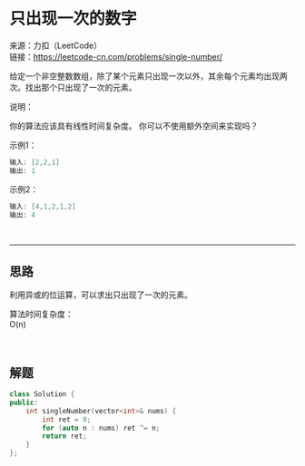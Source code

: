 # 只出现一次的数字

来源：力扣（LeetCode）  
链接：<https://leetcode-cn.com/problems/single-number/>

给定一个非空整数数组，除了某个元素只出现一次以外，其余每个元素均出现两次。找出那个只出现了一次的元素。

说明：

你的算法应该具有线性时间复杂度。 你可以不使用额外空间来实现吗？

示例1：

``` c++
输入: [2,2,1]
输出: 1
```

示例2：

``` c++
输入: [4,1,2,1,2]
输出: 4
```

</br>

---

## 思路

利用异或的位运算，可以求出只出现了一次的元素。  

算法时间复杂度：  
O(n)

</br>

## 解题

``` c++
class Solution {
public:
    int singleNumber(vector<int>& nums) {
        int ret = 0;
        for (auto n : nums) ret ^= n;
        return ret;
    }
};
```
